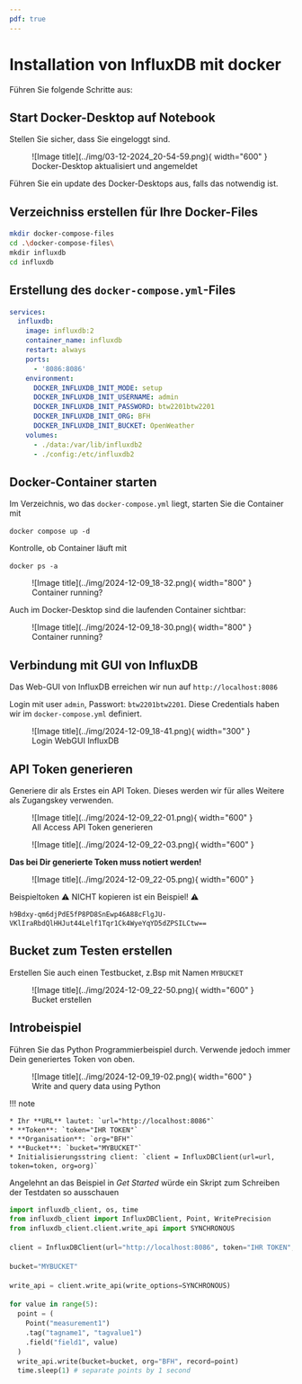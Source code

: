 ```yaml
---
pdf: true
---
```


# Installation von InfluxDB mit docker 


Führen Sie folgende Schritte aus:

## Start Docker-Desktop auf Notebook

Stellen Sie sicher, dass Sie eingeloggt sind. 

<figure markdown="span">
  ![Image title](../img/03-12-2024_20-54-59.png){ width="600" }
  <figcaption>Docker-Desktop aktualisiert und angemeldet</figcaption>
</figure>

Führen Sie ein update des Docker-Desktops aus, falls das notwendig ist. 

## Verzeichniss erstellen für Ihre Docker-Files

``` bash
mkdir docker-compose-files
cd .\docker-compose-files\
mkdir influxdb
cd influxdb
```

## Erstellung des `docker-compose.yml`-Files


```yaml title="docker-compose.yml"
services:
  influxdb:
    image: influxdb:2
    container_name: influxdb
    restart: always
    ports:
      - '8086:8086'
    environment:
      DOCKER_INFLUXDB_INIT_MODE: setup
      DOCKER_INFLUXDB_INIT_USERNAME: admin
      DOCKER_INFLUXDB_INIT_PASSWORD: btw2201btw2201
      DOCKER_INFLUXDB_INIT_ORG: BFH
      DOCKER_INFLUXDB_INIT_BUCKET: OpenWeather
    volumes:
      - ./data:/var/lib/influxdb2
      - ./config:/etc/influxdb2
```


## Docker-Container starten

Im Verzeichnis, wo das `docker-compose.yml` liegt, starten Sie die Container mit

`docker compose up -d`

Kontrolle, ob Container läuft mit

`docker ps -a`



<figure markdown="span">
  ![Image title](../img/2024-12-09_18-32.png){ width="800" }
  <figcaption>Container running?</figcaption>
</figure>


Auch im Docker-Desktop sind die laufenden Container sichtbar:



<figure markdown="span">
  ![Image title](../img/2024-12-09_18-30.png){ width="800" }
  <figcaption>Container running?</figcaption>
</figure>



## Verbindung mit GUI von InfluxDB


Das Web-GUI von InfluxDB erreichen wir nun auf `http://localhost:8086`

Login mit user `admin`, Passwort: `btw2201btw2201`. Diese Credentials haben wir im `docker-compose.yml` definiert.



<figure markdown="span">
  ![Image title](../img/2024-12-09_18-41.png){ width="300" }
  <figcaption>Login WebGUI InfluxDB</figcaption>
</figure>

## API Token generieren

Generiere dir als Erstes ein API Token. Dieses werden wir für alles Weitere als Zugangskey verwenden. 


<figure markdown="span">
  ![Image title](../img/2024-12-09_22-01.png){ width="600" }
  <figcaption>All Access API Token generieren</figcaption>
</figure>

<figure markdown="span">
  ![Image title](../img/2024-12-09_22-03.png){ width="600" }
  <figcaption></figcaption>
</figure>

**Das bei Dir generierte Token muss notiert werden!**

<figure markdown="span">
  ![Image title](../img/2024-12-09_22-05.png){ width="600" }
  <figcaption></figcaption>
</figure>

Beispieltoken ⚠️ NICHT kopieren ist ein Beispiel! ⚠️
```
h9Bdxy-qm6djPdE5fP8PD8SnEwp46A88cFlgJU-VKlIraRbdQlHHJut44Lelf1Tqr1Ck4WyeYqYD5dZPSILCtw==
```


## Bucket zum Testen erstellen

Erstellen Sie auch einen Testbucket, z.Bsp mit Namen `MYBUCKET`

<figure markdown="span">
  ![Image title](../img/2024-12-09_22-50.png){ width="600" }
  <figcaption>Bucket erstellen</figcaption>
</figure>





## Introbeispiel

Führen Sie das Python Programmierbeispiel durch. Verwende jedoch immer Dein generiertes Token von oben.

<figure markdown="span">
  ![Image title](../img/2024-12-09_19-02.png){ width="600" }
  <figcaption>Write and query data using Python</figcaption>
</figure>

!!! note

    * Ihr **URL** lautet: `url="http://localhost:8086"`
    * **Token**: `token="IHR TOKEN"`
    * **Organisation**: `org="BFH"`
    * **Bucket**: `bucket="MYBUCKET"`
    * Initialisierungsstring client: `client = InfluxDBClient(url=url, token=token, org=org)`

Angelehnt an das Beispiel in *Get Started* würde ein Skript zum Schreiben der Testdaten so ausschauen

``` py
import influxdb_client, os, time
from influxdb_client import InfluxDBClient, Point, WritePrecision
from influxdb_client.client.write_api import SYNCHRONOUS

client = InfluxDBClient(url="http://localhost:8086", token="IHR TOKEN", org="BFH")

bucket="MYBUCKET"

write_api = client.write_api(write_options=SYNCHRONOUS)

for value in range(5):
  point = (
    Point("measurement1")
    .tag("tagname1", "tagvalue1")
    .field("field1", value)
  )
  write_api.write(bucket=bucket, org="BFH", record=point)
  time.sleep(1) # separate points by 1 second

```
